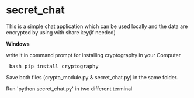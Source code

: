 # secret_chat
This is a simple chat application which can be used locally and the data are encrypted by using with share key(if needed)

**Windows**

write it in command prompt for installing cryptography in your Computer
<pre> bash pip install cryptography </pre>

Save both files (crypto_module.py & secret_chat.py) in the same folder.

Run 'python secret_chat.py' in two different terminal


